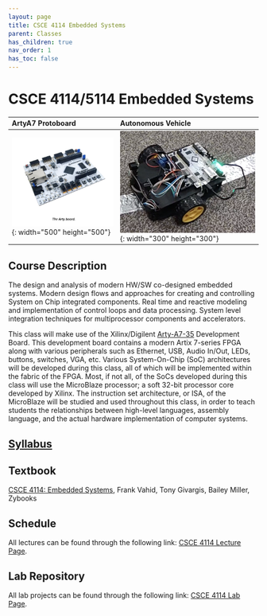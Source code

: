 ```yaml
---
layout: page
title: CSCE 4114 Embedded Systems
parent: Classes
has_children: true
nav_order: 1
has_toc: false
---
```



# CSCE 4114/5114 Embedded Systems
|ArtyA7 Protoboard | Autonomous Vehicle |
| :--- | :--- |
| ![arty](../../_modules/csce-4114/arty.png){: width="500" height="500"} | ![arty](../../_modules/csce-4114/car-2.png){: width="300" height="300"}|


## Course Description

The design and analysis of modern HW/SW co-designed embedded systems. Modern design flows and approaches for creating and controlling System on Chip integrated components. Real time and reactive modeling and implementation of control loops and data processing. System level integration techniques for multiprocessor components and accelerators.

This class will make use of the Xilinx/Digilent [Arty-A7-35](https://www.xilinx.com/products/boards-and-kits/1-elhaap.html) Development Board. This development board contains a modern Artix 7-series FPGA along with various peripherals such as Ethernet, USB, Audio In/Out, LEDs, buttons, switches, VGA, etc. Various System-On-Chip (SoC) architectures will be developed during this class, all of which will be implemented within the fabric of the FPGA. Most, if not all, of the SoCs developed during this class will use the MicroBlaze processor; a soft 32-bit processor core developed by Xilinx. The instruction set architecture, or ISA, of the MicroBlaze will be studied and used throughout this class, in order to teach students the relationships between high-level languages, assembly language, and the actual hardware implementation of computer systems.

## [Syllabus](./syllabus.md)

## Textbook

[CSCE 4114: Embedded Systems](https://learn.zybooks.com/zybook/UARKCSCE4114AndrewsFall2023), Frank Vahid, Tony Givargis, Bailey Miller, Zybooks

## Schedule

All lectures can be found through the following link: [CSCE 4114 Lecture Page](./schedule.md).

## Lab Repository

All lab projects can be found through the following link: [CSCE 4114 Lab Page](./labs).
